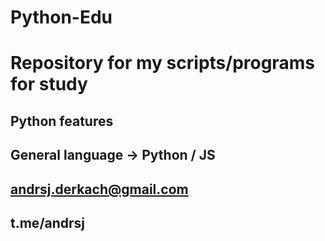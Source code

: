 # Python-Edu
# Repository for my scripts/programs for study


## Python features
## General language -> Python / JS

## andrsj.derkach@gmail.com
## t.me/andrsj
